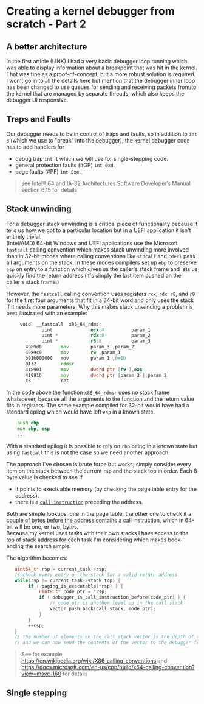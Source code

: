 # Creating a kernel debugger from scratch - Part 2

## A better architecture
In the first article (LINK) I had a very basic debugger loop running which was able to display information about a breakpoint that was hit in the kernel. 
That was fine as a proof-of-concept, but a more robust solution is required. I won't go in to all the details here but mention that the debugger inner loop has been changed to 
use queues for sending and receiving packets from/to the kernel that are managed by separate threads, which also keeps the debugger UI responsive. 

## Traps and Faults
Our debugger needs to be in control of traps and faults, so in addition to `int 3` (which we use to "break" into the debugger), the kernel debugger code has to add handlers for 
* debug trap `int 1` which we will use for single-stepping code.
* general protection faults (#GP) `int 0xd`.
* page faults (#PF) `int 0xe`.

> see Intel® 64 and IA-32 Architectures Software Developer’s Manual section 6.15 for details

## Stack unwinding
For a debugger stack unwinding is a critical piece of functionality because it tells us how we got to a particular location but in a UEFI application it isn't entirely trivial.  
(Intel/AMD) 64-bit Windows and UEFI applications use the Microsoft `fastcall` calling convention which makes stack unwinding more involved than in 32-bit modes where calling conventions like `stdcall` and `cdecl` pass all arguments on the stack. 
In these modes compilers set up `ebp` to preserve `esp` on entry to a function which gives us the caller's stack frame and lets us quickly find the return address (it's simply the last item pushed on the caller's stack frame.)

However, the `fastcall` calling convention uses registers `rcx`, `rdx`, `r8`, and `r9` for the first four arguments that fit in a 64-bit word and only uses the stack if it needs more parameters. 
Why this makes stack unwinding a problem is best illustrated with an example:

``` asm
     void  __fastcall  x86_64_rdmsr
             uint              ecx:4          param_1
             uint *            rdx:8          param_2
             uint *            r8:8           param_3
       4989d0       mov        param_3 ,param_2
       4989c9       mov        r9 ,param_1
       b91b000000   mov        param_1 ,0x1b
       0f32         rdmsr
       418901       mov        dword ptr [r9 ],eax
       418910       mov        dword ptr [param_3 ],param_2
       c3           ret
```

In the code above the function `x86_64_rdmsr` uses no stack frame whatsoever, because all the arguments to the function and the return value fits in registers. 
The same example compiled for 32-bit would have had a standard epilog which would have left `esp` in a known state.
```` asm
    push ebp
    mov ebp, esp
    ...
````
With a standard epilog it is possible to rely on `rbp` being in a known state but using `fastcall` this is not the case so we need another approach. 

The approach I've chosen is brute force but works; simply consider every item on the stack between the current `rsp` and the stack top in order. Each 8 byte value is checked to see if
* it points to exectuable memory (by checking the page table entry for the address).
* there is a [`call instruction`](https://www.felixcloutier.com/x86/call) preceding the address.

Both are simple lookups, one in the page table, the other one to check if a couple of bytes before the address contains a call instruction, which in 64-bit will be one, or two, bytes.\
Because my kernel uses tasks with their own stacks I have access to the top of stack address for each task I'm considering which makes book-ending the search simple.  

The algorithm becomes:
```c
   uint64_t* rsp = current_task->rsp;
   // check every entry on the stack for a valid return address
   while(rsp != current_task->stack_top) {
        if ( paging_is_executable(*rsp) ) {
            uint8_t* code_ptr = *rsp;
            if ( debugger_is_call_instruction_before(code_ptr) ) {
                // code_ptr is another level up in the call stack 
                vector_push_back(call_stack, code_ptr);                
            }
        }
        ++rsp;
   }
   // the number of elements on the call_stack vector is the depth of the call stack 
   // and we can now send the contents of the vector to the debugger for further analysis (PDB lookup etc.)
```

> See for example https://en.wikipedia.org/wiki/X86_calling_conventions 
> and https://docs.microsoft.com/en-us/cpp/build/x64-calling-convention?view=msvc-160 for details

## Single stepping

